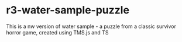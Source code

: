 # r3-water-sample-puzzle
This is a nw version of water sample - a puzzle from a classic survivor horror game, created using TMS.js and TS
